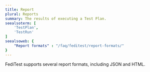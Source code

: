 ```yaml
---
title: Report
plural: Reports
summary: The results of executing a Test Plan.
seealsoterm: [
    'TestPlan',
    'TestRun'
]
seealsoweb: {
    "Report formats" : "/faq/feditest/report-formats/"
}
---
```

FediTest supports several report formats, including JSON and HTML.

